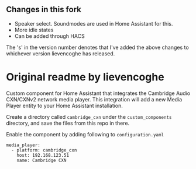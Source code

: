 ## Changes in this fork

- Speaker select. Soundmodes are used in Home Assistant for this.
- More idle states
- Can be added through HACS

The 's' in the version number denotes that I've added the above changes to whichever version lievencoghe has released.

# Original readme by lievencoghe

Custom component for Home Assistant that integrates the Cambridge Audio CXN/CXNv2 network media player.
This integration will add a new Media Player entity to your Home Assistant installation.

Create a directory called `cambridge_cxn` under the `custom_components` directory, and save the files from this repo in there.

Enable the component by adding following to `configuration.yaml`

```
media_player:
  - platform: cambridge_cxn
    host: 192.168.123.51
    name: Cambridge CXN
```
